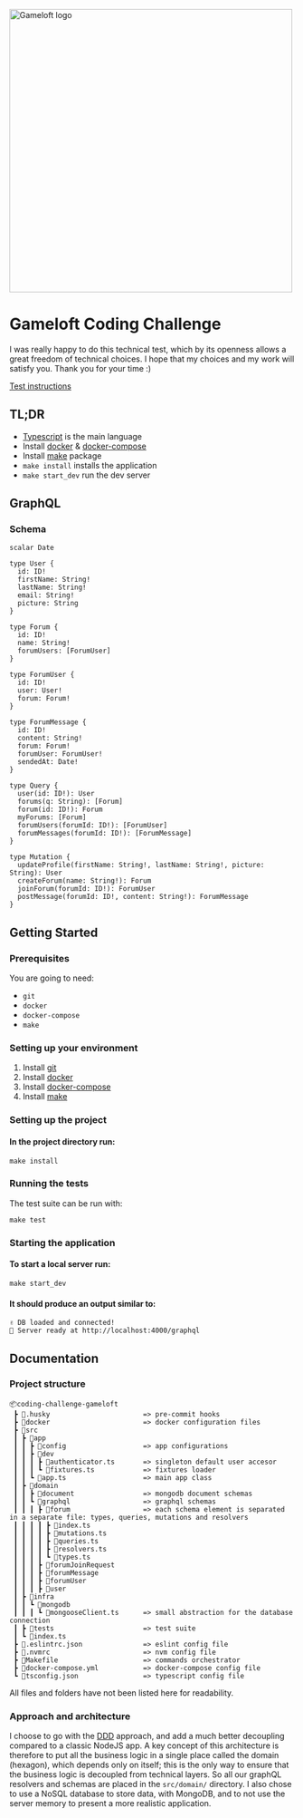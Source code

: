 <img src="https://upload.wikimedia.org/wikipedia/commons/e/e8/Gameloft-logo-and-wordmark.png" alt="Gameloft logo" width="500"/><br>
# Gameloft Coding Challenge

I was really happy to do this technical test, which by its openness allows a great freedom of technical choices. I hope that my choices and my work will satisfy you. Thank you for your time :)

[Test instructions](Coding-test-backend.md)

## TL;DR
- [Typescript](https://www.typescriptlang.org/) is the main language
- Install [docker](https://docs.docker.com/get-docker/) & [docker-compose](https://docs.docker.com/compose/install/)
- Install [make](https://linuxhint.com/install-make-ubuntu/) package
- `make install` installs the application
- `make start_dev` run the dev server

## GraphQL

### Schema

```gql
scalar Date

type User {
  id: ID!
  firstName: String!
  lastName: String!
  email: String!
  picture: String
}

type Forum {
  id: ID!
  name: String!
  forumUsers: [ForumUser]
}

type ForumUser {
  id: ID!
  user: User!
  forum: Forum!
}

type ForumMessage {
  id: ID!
  content: String!
  forum: Forum!
  forumUser: ForumUser!
  sendedAt: Date!
}

type Query {
  user(id: ID!): User
  forums(q: String): [Forum]
  forum(id: ID!): Forum
  myForums: [Forum]
  forumUsers(forumId: ID!): [ForumUser]
  forumMessages(forumId: ID!): [ForumMessage]
}

type Mutation {
  updateProfile(firstName: String!, lastName: String!, picture: String): User
  createForum(name: String!): Forum
  joinForum(forumId: ID!): ForumUser
  postMessage(forumId: ID!, content: String!): ForumMessage
}
```

## Getting Started

### Prerequisites

You are going to need:

- `git`
- `docker`
- `docker-compose`
- `make`

### Setting up your environment

1. Install [git](https://git-scm.com/book/en/v2/Getting-Started-Installing-Git)
4. Install [docker](https://docs.docker.com/get-docker/)
5. Install [docker-compose](https://docs.docker.com/compose/install/)
6. Install [make](https://linuxhint.com/install-make-ubuntu/)

### Setting up the project

#### In the project directory run:

```
make install
```

### Running the tests

The test suite can be run with:

```
make test
```

### Starting the application

#### To start a local server run:

```
make start_dev
```

#### It should produce an output similar to:

```
✌️ DB loaded and connected!
🚀 Server ready at http://localhost:4000/graphql
```

## Documentation
### Project structure
```
📦coding-challenge-gameloft
 ┣ 📂.husky                       => pre-commit hooks
 ┣ 📂docker                       => docker configuration files
 ┣ 📂src
 ┃ ┣ 📂app
 ┃ ┃ ┣ 📂config                   => app configurations
 ┃ ┃ ┣ 📂dev
 ┃ ┃ ┃ ┣ 📜authenticator.ts       => singleton default user accesor
 ┃ ┃ ┃ ┗ 📜fixtures.ts            => fixtures loader
 ┃ ┃ ┗ 📜app.ts                   => main app class
 ┃ ┣ 📂domain
 ┃ ┃ ┣ 📂document                 => mongodb document schemas
 ┃ ┃ ┗ 📂graphql                  => graphql schemas
 ┃ ┃ ┃ ┣ 📂forum                  => each schema element is separated in a separate file: types, queries, mutations and resolvers
 ┃ ┃ ┃ ┃ ┣ 📜index.ts
 ┃ ┃ ┃ ┃ ┣ 📜mutations.ts
 ┃ ┃ ┃ ┃ ┣ 📜queries.ts
 ┃ ┃ ┃ ┃ ┣ 📜resolvers.ts
 ┃ ┃ ┃ ┃ ┗ 📜types.ts
 ┃ ┃ ┃ ┣ 📂forumJoinRequest
 ┃ ┃ ┃ ┣ 📂forumMessage
 ┃ ┃ ┃ ┣ 📂forumUser
 ┃ ┃ ┃ ┣ 📂user
 ┃ ┣ 📂infra
 ┃ ┃ ┗ 📂mongodb
 ┃ ┃ ┃ ┗ 📜mongooseClient.ts      => small abstraction for the database connection
 ┃ ┣ 📂tests                      => test suite
 ┃ ┗ 📜index.ts
 ┣ 📜.eslintrc.json               => eslint config file
 ┣ 📜.nvmrc                       => nvm config file
 ┣ 📜Makefile                     => commands orchestrator
 ┣ 📜docker-compose.yml           => docker-compose config file
 ┗ 📜tsconfig.json                => typescript config file
```
All files and folders have not been listed here for readability.

### Approach and architecture
I choose to go with the [DDD](https://en.wikipedia.org/wiki/Domain-driven_design) approach, and add a much better decoupling compared to a classic NodeJS app.
A key concept of this architecture is therefore to put all the business logic in a single place called the domain (hexagon), which depends only on itself; this is the only way to ensure that the business logic is decoupled from technical layers. So all our graphQL resolvers and schemas are placed in the `src/domain/` directory.
I also chose to use a NoSQL database to store data, with MongoDB, and to not use the server memory to present a more realistic application.
